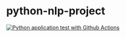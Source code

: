 # python-nlp-project

[![Python application test with Github Actions](https://github.com/fihashim/python-nlp-project/actions/workflows/main.yml/badge.svg)](https://github.com/fihashim/python-nlp-project/actions/workflows/main.yml)
